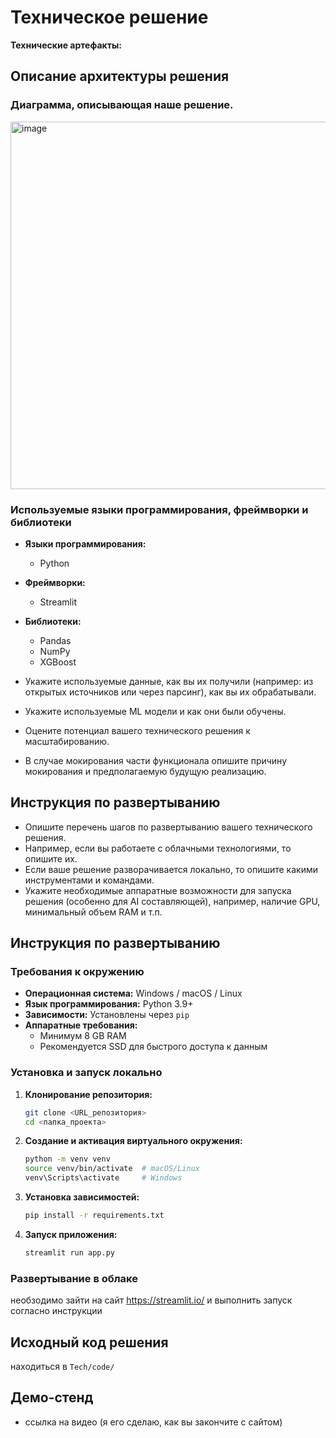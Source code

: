 # Техническое решение

**Технические артефакты:**

## Описание архитектуры решения

### Диаграмма, описывающая наше решение.
<img width="588" alt="image" src="https://github.com/user-attachments/assets/475cf76c-504f-4374-ab90-0e3798509b47" />

### Используемые языки программирования, фреймворки и библиотеки

- **Языки программирования:**
  - Python

- **Фреймворки:**
  - Streamlit

- **Библиотеки:**
  - Pandas
  - NumPy
  - XGBoost

- Укажите используемые данные, как вы их получили (например: из открытых источников или через парсинг), как вы их обрабатывали.
- Укажите используемые ML модели и как они были обучены.
- Оцените потенциал вашего технического решения к масштабированию.
- В случае мокирования части функционала опишите причину мокирования и предполагаемую будущую реализацию.

##  Инструкция по развертыванию

- Опишите перечень шагов по развертыванию вашего технического решения.
- Например, если вы работаете с облачными технологиями, то опишите их. 
- Если ваше решение разворачивается локально, то опишите какими инструментами и командами.
- Укажите необходимые аппаратные возможности для запуска решения (особенно для AI составляющей), например, наличие GPU, минимальный объем RAM и т.п.
## Инструкция по развертыванию

### Требования к окружению

- **Операционная система:** Windows / macOS / Linux
- **Язык программирования:** Python 3.9+
- **Зависимости:** Установлены через `pip`
- **Аппаратные требования:**
  - Минимум 8 GB RAM
  - Рекомендуется SSD для быстрого доступа к данным

### Установка и запуск локально

1. **Клонирование репозитория:**
   ```bash
   git clone <URL_репозитория>
   cd <папка_проекта>
   ```

2. **Создание и активация виртуального окружения:**
   ```bash
   python -m venv venv
   source venv/bin/activate  # macOS/Linux
   venv\Scripts\activate     # Windows
   ```

3. **Установка зависимостей:**
   ```bash
   pip install -r requirements.txt
   ```

4. **Запуск приложения:**
   ```bash
   streamlit run app.py
   ```

### Развертывание в облаке

необзодимо зайти на сайт https://streamlit.io/ и выполнить запуск согласно инструкции

## Исходный код решения
находиться в `Tech/code/`

## Демо-стенд

- ссылка на видео (я его сделаю, как вы закончите с сайтом)
